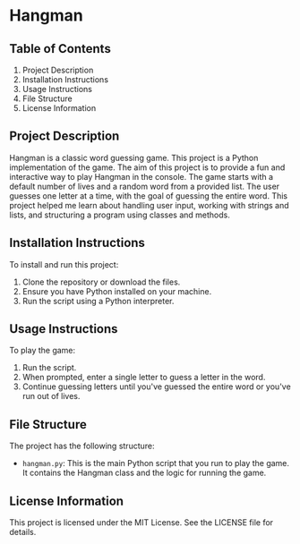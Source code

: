 # Hangman

## Table of Contents
1. Project Description
2. Installation Instructions
3. Usage Instructions
4. File Structure
5. License Information

## Project Description
Hangman is a classic word guessing game. This project is a Python implementation of the game. The aim of this project is to provide a fun and interactive way to play Hangman in the console. The game starts with a default number of lives and a random word from a provided list. The user guesses one letter at a time, with the goal of guessing the entire word. This project helped me learn about handling user input, working with strings and lists, and structuring a program using classes and methods.

## Installation Instructions
To install and run this project:

1. Clone the repository or download the files.
2. Ensure you have Python installed on your machine.
3. Run the script using a Python interpreter.

## Usage Instructions
To play the game:

1. Run the script.
2. When prompted, enter a single letter to guess a letter in the word.
3. Continue guessing letters until you've guessed the entire word or you've run out of lives.

## File Structure
The project has the following structure:

- `hangman.py`: This is the main Python script that you run to play the game. It contains the Hangman class and the logic for running the game.

## License Information
This project is licensed under the MIT License. See the LICENSE file for details.
